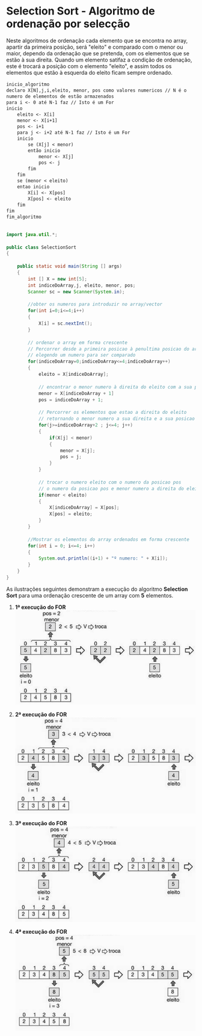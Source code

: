 # Selection Sort - Algoritmo de ordenação por selecção

Neste algoritmos de ordenação cada elemento que se encontra no array, apartir da primeira posição, será "eleito" e comparado com o menor ou maior, dependo da ordenação que se pretenda, com os elementos que se estão à sua direita. Quando um elemento satifaz a condição de ordenação, este é trocará a posição com o elemento "eleito", e assim todos os elementos que estão à esquerda do eleito ficam sempre ordenado.


```pseudocode
inicio_algoritmo
declaro X[N],j,i,eleito, menor, pos como valores numericos // N é o numero de elementos de estão armazenados
para i <- 0 até N-1 faz // Isto é um For
inicio
    eleito <- X[i] 
    menor <- X[i+1]
    pos <- i+1
    para j <- i+2 até N-1 faz // Isto é um For
    inicio
        se (X[j] < menor)
        então inicio
            menor <- X[j]
            pos <- j
        fim
    fim
    se (menor < eleito)
    entao inicio
        X[i] <- X[pos]
        X[pos] <- eleito
    fim
fim
fim_algoritmo
```
```.java

import java.util.*;

public class SelectionSort
{

    public static void main(String [] args)
    {
        int [] X = new int[5];
        int indiceDoArray,j, eleito, menor, pos;
        Scanner sc = new Scanner(System.in);
        
        //obter os numeros para introduzir no array/vector
        for(int i=0;i<=4;i++)
        {
            X[i] = sc.nextInt();
        }
            
        // ordenar o array em forma crescente
        // Percorrer desde a primeira posicao à penultima posicao do array
        // elegendo um numero para ser comparado
        for(indiceDoArray=0;indiceDoArray<=4;indiceDoArray++)
        {
            eleito = X[indiceDoArray];
            
            // encontrar o menor numero à direita do eleito com a sua posicao
            menor = X[indiceDoArray + 1]
            pos = indiceDoArray + 1;
            
            // Percorrer os elementos que estao a direita do eleito
            // retornando o menor numero a sua direita e a sua posicao
            for(j>=indiceDoArray+2 ; j<=4; j++)
            {
                if(X[j] < menor)
                {
                    menor = X[j];
                    pos = j;
                }
            }
                    
            // trocar o numero eleito com o numero da posicao pos
            // o numero da posicao pos e menor numero a direita do eleito
            if(menor < eleito)
            {
                X[indiceDoArray] = X[pos];
                X[pos] = eleito;
            }
        }  
                    
        //Mostrar os elementos do array ordenados em forma crescente
        for(int i = 0; i<=4; i++)
        {
            System.out.println((i+1) + "º numero: " + X[i]);
        }   
    }
}
```

As ilustrações seguintes demonstram a execução do algoritmo **Selection Sort** para uma ordenação crescente de um array com __5__ elementos.

1. **1ª execução do FOR**
![1_iteração](../images/algoritmos/selection_sort_1_iteration.png)

1. **2ª execução do FOR**
![2_iteração](../images/algoritmos/selection_sort_2_iteration.png)

1. **3ª execução do FOR**
![3_iteração](../images/algoritmos/selection_sort_3_iteration.png)

1. **4ª execução do FOR**
![4_iteração](../images/algoritmos/selection_sort_4_iteration.png)

